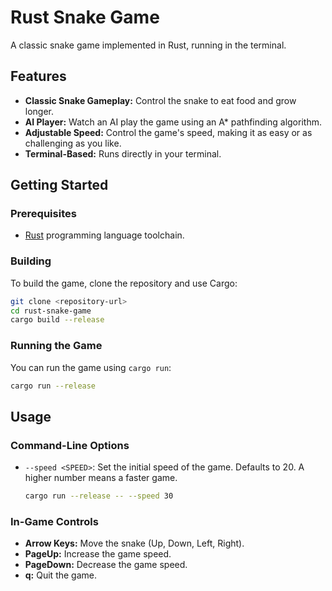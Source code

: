 # Rust Snake Game

A classic snake game implemented in Rust, running in the terminal.

## Features

*   **Classic Snake Gameplay:** Control the snake to eat food and grow longer.
*   **AI Player:** Watch an AI play the game using an A* pathfinding algorithm.
*   **Adjustable Speed:** Control the game's speed, making it as easy or as challenging as you like.
*   **Terminal-Based:** Runs directly in your terminal.

## Getting Started

### Prerequisites

*   [Rust](httpss://www.rust-lang.org/tools/install) programming language toolchain.

### Building

To build the game, clone the repository and use Cargo:

```bash
git clone <repository-url>
cd rust-snake-game
cargo build --release
```

### Running the Game

You can run the game using `cargo run`:

```bash
cargo run --release
```

## Usage

### Command-Line Options

*   `--speed <SPEED>`: Set the initial speed of the game. Defaults to 20. A higher number means a faster game.

    ```bash
    cargo run --release -- --speed 30
    ```

### In-Game Controls

*   **Arrow Keys:** Move the snake (Up, Down, Left, Right).
*   **PageUp:** Increase the game speed.
*   **PageDown:** Decrease the game speed.
*   **q:** Quit the game.
